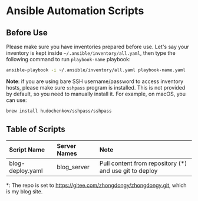 # Ansible Automation Scripts

## Before Use
Please make sure you have inventories prepared before use. Let's say your inventory is kept inside `~/.ansible/inventory/all.yaml`, then type the following command to run `playbook-name` playbook:

```bash
ansible-playbook -i ~/.ansible/inventory/all.yaml playbook-name.yaml
```

**Note**: if you are using bare SSH username/password to access inventory hosts, please make sure `sshpass` program is installed. This is not provided by default, so you need to manually install it. For example, on macOS, you can use:

```bash
brew install hudochenkov/sshpass/sshpass
```

## Table of Scripts

Script Name | Server Names | Note
:--|:--|:--
blog-deploy.yaml | blog_server | Pull content from repository (*) and use git to deploy

*: The repo is set to https://gitee.com/zhongdongy/zhongdongy.git, which is my blog site.
